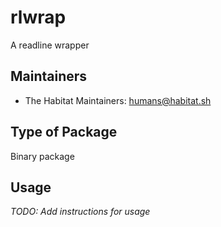 # rlwrap

A readline wrapper

## Maintainers

* The Habitat Maintainers: <humans@habitat.sh>

## Type of Package

Binary package

## Usage

*TODO: Add instructions for usage*
